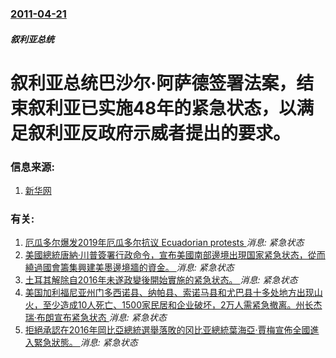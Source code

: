 ### [2011-04-21](/news/2011/04/21/index.md)

##### 叙利亚总统
#  叙利亚总统巴沙尔·阿萨德签署法案，结束叙利亚已实施48年的紧急状态，以满足叙利亚反政府示威者提出的要求。




### 信息来源:

1. [新华网](http://news.xinhuanet.com/world/2011-04/21/c_121333811.htm)

### 有关:

1. [ 厄瓜多尔爆发2019年厄瓜多尔抗议 Ecuadorian protests ](/news/2019/10/3/厄瓜多尔爆发2019年厄瓜多尔抗议-Ecuadorian-protests.md) _消息: 紧急状态_
2. [美國總統唐納·川普簽署行政命令，宣布美國南部邊境出現国家紧急状态，從而繞過國會籌集興建美墨邊境牆的資金。 ](/news/2019/02/15/美國總統唐納-川普簽署行政命令-宣布美國南部邊境出現国家紧急状态-從而繞過國會籌集興建美墨邊境牆的資金.md) _消息: 紧急状态_
3. [土耳其解除自2016年未遂政變後開始實施的紧急状态。 ](/news/2018/07/19/土耳其解除自2016年未遂政變後開始實施的紧急状态.md) _消息: 紧急状态_
4. [美国加利福尼亚州门多西诺县、纳帕县、索诺马县和尤巴县十多处地方出现山火，至少造成10人死亡、1500家民居和企业破坏，2万人需紧急撤离。州长杰瑞·布朗宣布紧急状态 ](/news/2017/10/9/美国加利福尼亚州门多西诺县-纳帕县-索诺马县和尤巴县十多处地方出现山火-至少造成10人死亡-1500家民居和企业破坏-2.md) _消息: 紧急状态_
5. [拒絕承認在2016年岡比亞總統選舉落敗的冈比亚總統葉海亞·賈梅宣佈全國進入緊急狀態。 ](/news/2017/01/17/拒絕承認在2016年岡比亞總統選舉落敗的冈比亚總統葉海亞-賈梅宣佈全國進入緊急狀態.md) _消息: 紧急状态_
